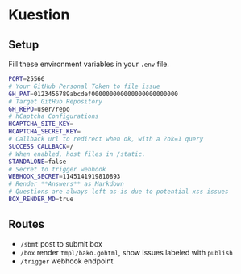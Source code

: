 # Kuestion

## Setup
Fill these environment variables in your `.env` file.
```sh
PORT=25566
# Your GitHub Personal Token to file issue
GH_PAT=0123456789abcdef000000000000000000000000
# Target GitHub Repository
GH_REPO=user/repo
# hCaptcha Configurations
HCAPTCHA_SITE_KEY=
HCAPTCHA_SECRET_KEY=
# Callback url to redirect when ok, with a ?ok=1 query
SUCCESS_CALLBACK=/
# When enabled, host files in /static.
STANDALONE=false
# Secret to trigger webhook
WEBHOOK_SECRET=1145141919810893
# Render **Answers** as Markdown
# Questions are always left as-is due to potential xss issues
BOX_RENDER_MD=true
```

## Routes
- `/sbmt` post to submit box
- `/box` render `tmpl/bako.gohtml`, show issues labeled with `publish`
- `/trigger` webhook endpoint
